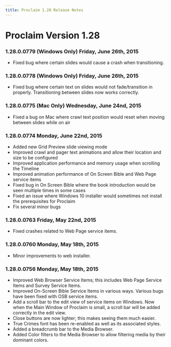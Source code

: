```yaml
---
title: Proclaim 1.28 Release Notes
---
```


# Proclaim Version 1.28

### 1.28.0.0779 (Windows Only) Friday, June 26th, 2015
* Fixed bug where certain slides would cause a crash when transitioning.

### 1.28.0.0778 (Windows Only) Friday, June 26th, 2015
* Fixed bug where certain text on slides would not fade/transition in properly. Transitioning between slides now works correctly.

### 1.28.0.0775 (Mac Only) Wednesday, June 24nd, 2015
* Fixed a bug on Mac where crawl text position would reset when moving between slides while on air

### 1.28.0.0774 Monday, June 22nd, 2015
* Added new Grid Preview slide viewing mode
* Improved crawl and pager text animations and allow their location and size to be configured
* Improved application performance and memory usage when scrolling the Timeline
* Improved animation performance of On Screen Bible and Web Page service items
* Fixed bug in On Screen Bible where the book introduction would be seen multiple times in some cases
* Fixed an issue where Windows 10 installer would sometimes not install the prerequisites for Proclaim
* Fix several minor bugs

### 1.28.0.0763 Friday, May 22nd, 2015
* Fixed crashes related to Web Page service items.

### 1.28.0.0760 Monday, May 18th, 2015
 * Minor improvements to web installer.

### 1.28.0.0756 Monday, May 18th, 2015
* Improved Web Browser Service Items; this includes Web Page Service Items and Survey Service Items.
* Improved On-Screen Bible Service Items in various ways. Various bugs have been fixed with OSB service items.
* Add a scroll bar to the edit view of service items on Windows. Now when the Main Window of Proclaim is small, a scroll bar will be added correctly in the edit view.
* Close buttons are now lighter; this makes seeing them much easier.
* True Crimes font has been re-enabled as well as its associated styles.
* Added a breadcrumb bar to the Media Browser.
* Added Color filters to the Media Browser to allow filtering media by their dominant colors.
